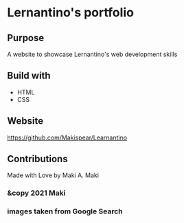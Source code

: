 # Lernantino's portfolio

## Purpose
A website to showcase Lernantino's web development skills

## Build with
* HTML
* CSS

## Website
https://github.com/Makispear/Learnantino

## Contributions
Made with Love by Maki A. Maki

### &copy 2021 Maki
### images taken from Google Search 